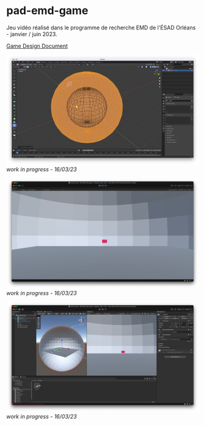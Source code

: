 # pad-emd-game
Jeu vidéo réalisé dans le programme de recherche EMD de l'ÉSAD Orléans - janvier / juin 2023.

[Game Design Document](https://docs.google.com/document/d/1t_v4hHnD7XmxfCpN2FbWaEube1twnvBMK7OD0xdQHNY/edit?usp=sharing)

![work in progress - 16/03/23](16-03-02.png)
*work in progress - 16/03/23*

![](16-03-01.png)
*work in progress - 16/03/23*

![](16-03-03.jpg)
*work in progress - 16/03/23*